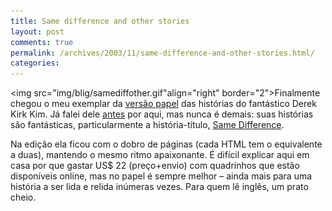 ```yaml
---
title: Same difference and other stories
layout: post
comments: true
permalink: /archives/2003/11/same-difference-and-other-stories.html/
categories:
---
```

<img src="img/blig/samediffother.gif"align="right" border="2">Finalmente chegou o meu exemplar da <a href="http://www.smallstoriesonline.com/Loot/loot.htm" >versão papel</a> das histórias do fantástico Derek Kirk Kim. Já falei dele <a href="/200303.html#post_3207863">antes</a> por aqui, mas nunca é demais: suas histórias são fantásticas, particularmente a história-título, <a href="http://www.smallstoriesonline.com/Comics/SameDifference/SameDifferenceIndex.htm" >Same Difference</a>.

Na edição ela ficou com o dobro de páginas (cada HTML tem o equivalente a duas), mantendo o mesmo ritmo apaixonante. É difícil explicar aqui em casa por que gastar US$ 22 (preço+envio) com quadrinhos que estão disponíveis online, mas no papel é sempre melhor &#8211; ainda mais para uma história a ser lida e relida inúmeras vezes. Para quem lê inglês, um prato cheio.
